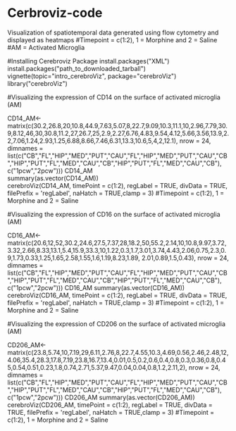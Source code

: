 # Cerbroviz-code
Visualization of spatiotemporal data generated using flow cytometry and displayed as heatmaps
#Timepoint = c(1:2), 1 = Morphine and 2 = Saline
#AM = Activated Microglia

#Installing Cerebroviz Package
install.packages("XML")
install.packages("path_to_downloaded_tarball")
vignette(topic="intro_cerebroViz", package="cerebroViz")
library("cerebroViz")

#Visualizing the expression of CD14 on the surface of activated microglia (AM)

CD14_AM<-matrix(c(30.2,26.8,20,10.8,44.9,7.63,5.07,8,22.7,9.09,10.3,11.1,10,2.96,7.79,30.9,8.12,46,30,30.8,11.2,27,26.7,25,2.9,2.27,6.76,4.83,9.54,4.12,5.66,3.56,13.9,2.2,7.06,1.24,2.93,1.25,6.88,8.66,7.46,6.31,13.3,10.6,5,4,2,12.1), nrow = 24, dimnames = list(c("CB","FL","HIP","MED","PUT","CAU","FL","HIP","MED","PUT","CAU","CB","HIP","PUT","FL","MED","CAU","CB","HIP","PUT","FL","MED","CAU","CB"), c("1pcw","2pcw"))) 
CD14_AM          
summary(as.vector(CD14_AM))          
cerebroViz(CD14_AM, timePoint = c(1:2), regLabel = TRUE, divData = TRUE, filePrefix = 'regLabel', naHatch = TRUE,clamp = 3)
#Timepoint = c(1:2), 1 = Morphine and 2 = Saline

#Visualizing the expression of CD16 on the surface of activated microglia (AM)

CD16_AM<-matrix(c(20.6,12,52,30.2,24.6,27.5,7.37,28,18.2,50,55.2,2.14,10,10.8,9.97,3.72,3.32,2.66,8.33,13.1,5.4,15.9,33.3,10,1.22,0.3,1.7,3.01,3.74,4.43,2.06,0.75,2.3,0.9,1.73,0.33,1.25,1.65,2.58,1.55,1.6,1.19,8.23,1.89,	2.01,0.89,1.5,0.43), nrow = 24, dimnames = list(c("CB","FL","HIP","MED","PUT","CAU","FL","HIP","MED","PUT","CAU","CB","HIP","PUT","FL","MED","CAU","CB","HIP","PUT","FL","MED","CAU","CB"), c("1pcw","2pcw"))) 
CD16_AM
summary(as.vector(CD16_AM))
cerebroViz(CD16_AM, timePoint = c(1:2), regLabel = TRUE, divData = TRUE, filePrefix = 'regLabel', naHatch = TRUE,clamp = 3)
#Timepoint = c(1:2), 1 = Morphine and 2 = Saline

#Visualizing the expression of CD206 on the surface of activated microglia (AM)

CD206_AM<-matrix(c(23.8,5.74,10,7.19,29,6.11,2.76,8,22.7,4.55,10.3,4.69,0.56,2.46,2.48,12,4.06,35.4,28.3,17.8,7.19,23.8,16.7,13.4,0.01,0.5,0.2,0.6,0.4,0.8,0.3,0.36,0.8,0.45,0.54,0.51,0.23,1.8,0.74,2.71,5.37,9.47,0.04,0.04,0.8,1.2,2.11,2), nrow = 24, dimnames = list(c("CB","FL","HIP","MED","PUT","CAU","FL","HIP","MED","PUT","CAU","CB","HIP","PUT","FL","MED","CAU","CB","HIP","PUT","FL","MED","CAU","CB"), c("1pcw","2pcw"))) 
CD206_AM
summary(as.vector(CD206_AM))
cerebroViz(CD206_AM, timePoint = c(1:2), regLabel = TRUE, divData = TRUE, filePrefix = 'regLabel', naHatch = TRUE,clamp = 3)
#Timepoint = c(1:2), 1 = Morphine and 2 = Saline


